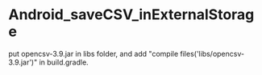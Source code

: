 # Android_saveCSV_inExternalStorage
put opencsv-3.9.jar in libs folder, and add "compile files('libs/opencsv-3.9.jar')" in build.gradle.
